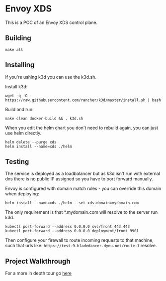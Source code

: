 # Envoy XDS

This is a POC of an Envoy XDS control plane.


## Building
```
make all
```

## Installing
If you're ushing k3d you can use the k3d.sh.

Install k3d:
```
wget -q -O - https://raw.githubusercontent.com/rancher/k3d/master/install.sh | bash
```

Build and run:
```
make clean docker-build && . k3d.sh
```

When you edit the helm chart you don't need to rebuild again, you can just use helm directly.

```
helm delete --purge xds
helm install --name=xds ./helm
```

## Testing
The service is deployed as a loadbalancer but as k3d isn't run with external dns there is no public IP assigned so you have to port forward manually.

Envoy is configured with domain match rules - you can override this domain when deploying:

```
helm install --name=xds ./helm --set xds.domain=mydomain.com
```

The only requirement is that *.mydomain.com will resolve to the server run k3d.

```
kubectl port-forward --address 0.0.0.0 svc/front 443:443
kubectl port-forward --address 0.0.0.0 deployment/front 9901
```

Then configure your firewall to route incoming requests to that machine, such that urls like: `https://test-9.bladedancer.dynu.net/route-1` resolve.

## Project Walkthrough

For a more in depth tour go [here](docs/walkthrough.md)
